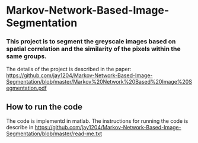 # Markov-Network-Based-Image-Segmentation

### This project is to segment the greyscale images based on spatial correlation and the similarity of the pixels within the same groups.

The details of the project is described in the paper: https://github.com/jay1204/Markov-Network-Based-Image-Segmentation/blob/master/Markov%20Network%20Based%20Image%20Segmentation.pdf

## How to run the code
The code is implementd in matlab. The instructions for running the code is describe in https://github.com/jay1204/Markov-Network-Based-Image-Segmentation/blob/master/read-me.txt

## 
